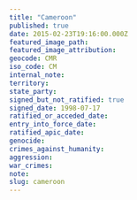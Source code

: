 ```yaml
---
title: "Cameroon"
published: true
date: 2015-02-23T19:16:00.000Z
featured_image_path:
featured_image_attribution:
geocode: CMR
iso_code: CM
internal_note:
territory:
state_party:
signed_but_not_ratified: true
signed_date: 1998-07-17
ratified_or_acceded_date:
entry_into_force_date:
ratified_apic_date:
genocide:
crimes_against_humanity:
aggression:
war_crimes:
note:
slug: cameroon
---
```

